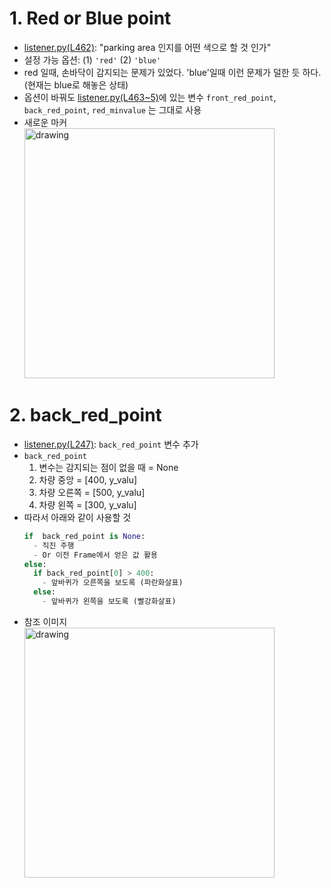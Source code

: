 # 1. Red or Blue point

- [listener.py(L462)](https://github.com/junha1125/changsigu/blob/853e333f63349e6e575e095993758cb6315e98b0/211204/listener.py#L461): "parking area 인지를 어떤 색으로 할 것 인가"
- 설정 가능 옵션: (1) `'red'` (2) `'blue'`
- red 일때, 손바닥이 감지되는 문제가 있었다. 'blue'일때 이런 문제가 덜한 듯 하다. (현재는 blue로 해놓은 상태)
- 옵션이 바꿔도 [listener.py(L463~5)](https://github.com/junha1125/changsigu/blob/853e333f63349e6e575e095993758cb6315e98b0/211204/listener.py#L462)에 있는 변수 `front_red_point`, `back_red_point`, `red_minvalue` 는 그대로 사용
- 새로운 마커   
  <img src="https://user-images.githubusercontent.com/46951365/144709845-19fe6c8b-8777-40e0-ad4e-9057e80db433.jpg" alt="drawing" width="400"/>
  
# 2. back_red_point

- [listener.py(L247)](https://github.com/junha1125/changsigu/blob/853e333f63349e6e575e095993758cb6315e98b0/211204/listener.py#L247): `back_red_point` 변수 추가
- `back_red_point` 
  1. 변수는 감지되는 점이 없을 때 = None
  2. 차량 중앙 = \[400, y_valu\]
  3. 차량 오른쪽 = \[500, y_valu\]
  4. 차량 왼쪽 = \[300, y_valu\]
- 따라서 아래와 같이 사용할 것    
  ```python
  if  back_red_point is None:
    - 직진 주행
    - Or 이전 Frame에서 얻은 값 활용
  else:
    if back_red_point[0] > 400:
      - 앞바퀴가 오른쪽을 보도록 (파란화살표)
    else:
      - 앞바퀴가 왼쪽을 보도록 (빨강화살표)
  ```
- 참조 이미지  
  <img src="https://user-images.githubusercontent.com/46951365/144710314-f47c52fb-f55c-464c-a4e9-6cdb03faf4ea.png" alt="drawing" width="400"/>
